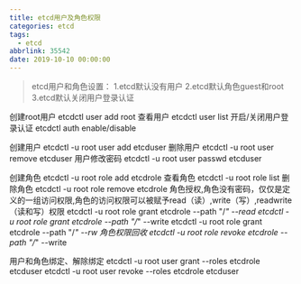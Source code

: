 ```yaml
---
title: etcd用户及角色权限
categories: etcd
tags:
  - etcd
abbrlink: 35542
date: 2019-10-10 00:00:00
---
```


> etcd用户和角色设置：
1.etcd默认没有用户
2.etcd默认角色guest和root
3.etcd默认关闭用户登录认证

<!--more-->

创建root用户
etcdctl user add root
查看用户
etcdctl user list
开启/关闭用户登录认证
etcdctl auth enable/disable

创建用户
etcdctl -u root user add etcduser
删除用户
etcdctl -u root user remove etcduser
用户修改密码
etcdctl -u root user passwd etcduser

创建角色
etcdctl -u root role add etcdrole
查看角色
etcdctl -u root role list
删除角色
etcdctl -u root role remove etcdrole
角色授权,角色没有密码，仅仅是定义的一组访问权限,角色的访问权限可以被赋予read（读）,write（写）,readwrite（读和写）权限
etcdctl -u root role grant etcdrole --path "/*" --read
etcdctl -u root role grant etcdrole --path "/*" --write
etcdctl -u root role grant etcdrole --path "/*" --rw
角色权限回收
etcdctl -u root role revoke etcdrole --path "/*" --write

用户和角色绑定、解除绑定
etcdctl -u root user grant --roles etcdrole etcduser
etcdctl -u root user revoke --roles etcdrole etcduser